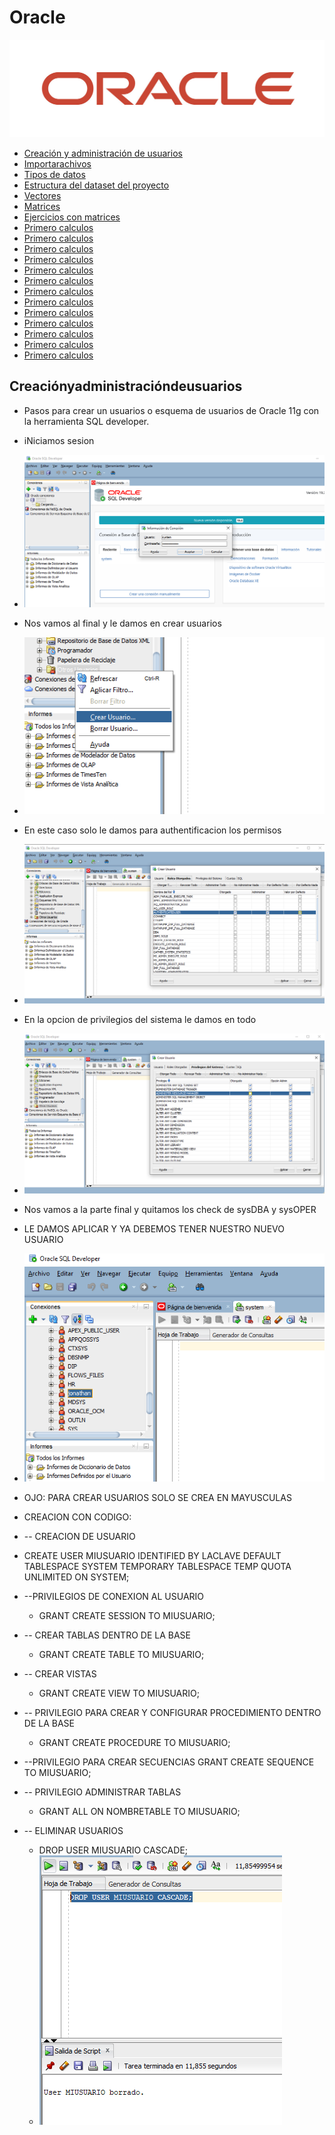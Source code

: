 # Oracle
![postgre_instal_](src/1.jpg)
- [ Creación y administración de usuarios](#Creaciónyadministracióndeusuarios)
- [Importarachivos](#Importarachivos)
- [Tipos de datos](#Tiposdedatos)
- [Estructura del dataset del proyecto](#Estructuradeldatasetdelproyecto)
- [Vectores](#Vectores)
- [Matrices](#Matrices)
- [Ejercicios con matrices](#Ejerciciosconmatrices)
- [Primero calculos](#PrimerosCalculos)
- [Primero calculos](#PrimerosCalculos)
- [Primero calculos](#PrimerosCalculos)
- [Primero calculos](#PrimerosCalculos)
- [Primero calculos](#PrimerosCalculos)
- [Primero calculos](#PrimerosCalculos)
- [Primero calculos](#PrimerosCalculos)
- [Primero calculos](#PrimerosCalculos)
- [Primero calculos](#PrimerosCalculos)
- [Primero calculos](#PrimerosCalculos)
- [Primero calculos](#PrimerosCalculos)
- [Primero calculos](#PrimerosCalculos)
- [Primero calculos](#PrimerosCalculos)


## Creaciónyadministracióndeusuarios
- Pasos para crear un usuarios o esquema de usuarios de Oracle 11g con la herramienta SQL developer.
- iNiciamos sesion
- ![Inicio](src/2.png)
- Nos vamos al final y le damos en crear usuarios
- ![Inicio](src/3.png)
- En este caso solo le damos para authentificacion los permisos
- ![Inicio](src/4.png)
- En la opcion de privilegios del sistema le damos en todo
- ![Inicio](src/5.png)
- Nos vamos a la parte final y quitamos los check de sysDBA y sysOPER
- LE DAMOS APLICAR Y YA DEBEMOS TENER NUESTRO NUEVO USUARIO
- ![Inicio](src/6.png)
- OJO: PARA CREAR USUARIOS SOLO SE CREA EN MAYUSCULAS 
- CREACION CON CODIGO:
 - -- CREACION DE USUARIO
  - CREATE USER MIUSUARIO IDENTIFIED BY LACLAVE
DEFAULT TABLESPACE SYSTEM
TEMPORARY TABLESPACE TEMP
QUOTA UNLIMITED ON SYSTEM;

- --PRIVILEGIOS DE CONEXION AL USUARIO
  - GRANT CREATE SESSION TO MIUSUARIO;
- -- CREAR TABLAS DENTRO DE LA BASE
  - GRANT CREATE TABLE TO MIUSUARIO;
- -- CREAR VISTAS
  - GRANT CREATE VIEW TO MIUSUARIO;

- -- PRIVILEGIO PARA CREAR Y CONFIGURAR PROCEDIMIENTO DENTRO DE LA BASE
  - GRANT CREATE PROCEDURE TO MIUSUARIO;

- --PRIVILEGIO PARA CREAR SECUENCIAS
GRANT CREATE SEQUENCE TO MIUSUARIO;

- -- PRIVILEGIO ADMINISTRAR TABLAS
  - GRANT ALL ON NOMBRETABLE TO MIUSUARIO;
- -- ELIMINAR USUARIOS
  - DROP USER MIUSUARIO CASCADE;
  - ![Inicio](src/7.png)

